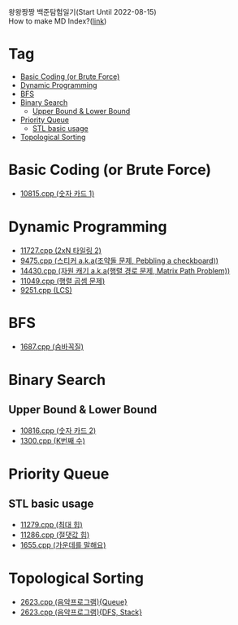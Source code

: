 왕왕짱짱 백준탐험일기(Start Until 2022-08-15)  
How to make MD Index?([link](https://ecotrust-canada.github.io/markdown-toc/))
# Tag
- [Basic Coding (or Brute Force)](#basic-coding--or-brute-force-)
- [Dynamic Programming](#dynamic-programming)
- [BFS](#bfs)
- [Binary Search](#binary-search)
  * [Upper Bound & Lower Bound](#upper-bound---lower-bound)
- [Priority Queue](#priority-queue)
  * [STL basic usage](#stl-basic-usage)
- [Topological Sorting](#topological-sorting)



# Basic Coding (or Brute Force)
- [10815.cpp (숫자 카드 1)](10815.cpp)
# Dynamic Programming
- [11727.cpp (2xN 타일링 2)](11727.cpp)
- [9475.cpp (스티커 a.k.a(조약돌 문제, Pebbling a checkboard))](9475.cpp)
- [14430.cpp (자원 캐기 a.k.a(행렬 경로 문제, Matrix Path Problem))](14430.cpp)
- [11049.cpp (행렬 곱셈 문제)](11049.cpp)
- [9251.cpp (LCS)](9251.cpp)
# BFS
- [1687.cpp (숨바꼭질)](1687.cpp)
# Binary Search
## Upper Bound & Lower Bound
- [10816.cpp (숫자 카드 2)](10816.cpp)
- [1300.cpp (K번째 수)](1300.cpp)
# Priority Queue
## STL basic usage
- [11279.cpp (최대 힙)](11279.cpp)
- [11286.cpp (절댓값 힙)](11286.cpp)
- [1655.cpp (가운데를 말해요)](1655.cpp)
# Topological Sorting
- [2623.cpp (음악프로그램){Queue}](2623.cpp)
- [2623.cpp (음악프로그램){DFS, Stack}](2623(1).cpp)